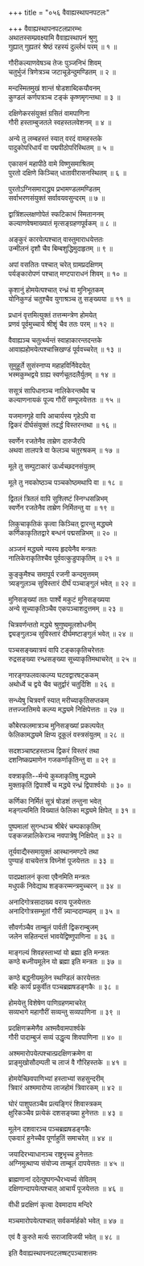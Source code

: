 +++
title = "०५६ वैवाह्यस्थापनपटलः"

+++
वैवाह्यस्थापनपटलप्रारम्भः    
अथातस्सम्प्रवक्ष्यामि वैवाह्यस्थापनं श्रुणु  
गुह्यात् गुह्यतरं श्रेष्ठं रहस्यं दुर्ल्लभं परम् ॥ १ ॥


गौरीकल्याणवेषञ्च तेजः पुञ्जनिभं शिवम्  
चतुर्भुजं त्रिणेत्रञ्च जटाचूडेन्दुमण्डितम् ॥ २ ॥


मन्दस्मितमुखं शान्तं षोडशाब्दिकयौवनम्  
कुण्डलं कर्णपत्रञ्च टङ्कं कृष्णमृगन्तथा ॥ ३ ॥



दक्षिणेकरसंयुक्तं ग्रसितं वामपाणिना  
गौरी हस्ताम्बुजतले स्वहस्तलवेशनम् ॥ ४ ॥


अन्ये तु लम्बहस्तं स्यात् वरदं वामहस्तके  
पादुकोपरिधार्यं वा पद्मपीठोपरिस्थितम् ॥ ५ ॥


एकासनं महापीठे वामे विष्णुसमाश्रितम्  
पुरतो दक्षिणे किञ्चित् धातावीरासनस्थितम् ॥ ६ ॥


पुरतोऽग्निसमाराद्ध्य प्रभामण्डलमण्डितम्  
सर्वाभरणसंयुक्तं सर्वावयवसुन्दरम् ॥ ७ ॥


द्वात्रिंशल्लक्षणोपेतं स्फटिकाभं स्मिताननम्  
कल्याणवेषमाख्यातं मृत्सङ्ग्रहणपूर्वकम् ॥ ८ ॥


अङ्कुरं कारयेत्पश्चात् वास्तुमाराधयेत्ततः  
उन्मीलनं दृशौ चैव बिम्बशुद्धिमुदाहृतम् ॥ ९ ॥


अपां वसतितः पश्चात् चरेत् ग्रामप्रदक्षिणम्  
पर्यङ्कारोपणं पश्चात् मण्टपाराधनं शिवम् ॥ १० ॥


कृशानुं होमयेत्पश्चात् रन्ध्रं वा मुनिभूतकम्  
योनिकुण्डं चतुश्चैव युगाश्रञ्च तु सङ्ख्यया ॥ ११ ॥


प्रधानं वृत्तमित्युक्तं तत्तन्मन्त्रेण होमयेत्  
प्रणवं पूर्वमुच्चार्य श्रीशॄं चैव ततः परम् ॥ १२ ॥


वैवाह्यञ्च चतुर्त्थ्यन्तं स्वाहाकारन्तदन्तके  
आवाह्यहोमयेत्पश्चात्त्रिखण्डं पूर्ववच्चरेत् ॥ १३ ॥


सुमुहूर्ते सुसंस्नाप्य महाहविर्निवेदयेत्  
भस्मकुम्भद्वये ग्राह्य स्वर्णचूतदलैर्युतम् ॥ १४ ॥


ससूत्रं सापिधानञ्च नालिकेरन्तथैव च  
कल्याणनायकं पूज्य गौरीं सम्पूजयेत्ततः ॥ १५ ॥


यजमानगृहे वापि आचार्यस्य गृहेऽपि वा  
द्विकरं दीर्घसंयुक्तं तदर्द्धं विस्तरन्तथा ॥ १६ ॥


स्वर्णेन रजतेनैव ताम्रेण दारुजैरपि  
अथवा तालपत्रे वा फेलञ्च चतुरश्रकम् ॥ १७ ॥


मूले तु सम्पुटाकारं ऊर्ध्वच्छदनसंयुतम्  

मूले तु नवकोष्ठञ्च पञ्चकोष्ठमथापि वा ॥ १८ ॥


द्वितलं त्रितलं वापि सुश्लिष्टं स्निग्धसन्निभम्  
स्वर्णेन रजतेनैव ताम्रेण निर्मितन्तु वा ॥ १९ ॥


लिकुचाकृतिकं कृत्वा किञ्चित् द्वारन्तु मद्ध्यमे  
कर्णिकाकृतितद्वारे बन्धनं पद्मसन्निभम् ॥ २० ॥


अञ्जनं मद्ध्यमे न्यस्य हृदयेनैव मन्त्रतः  
नालिकेराकृतिश्चैव पूर्ववत्कुडुपाकृतिम् ॥ २१ ॥


कुङ्कुमैश्च समापूर्य रजनी कन्दमुत्तमम्  
त्र्यङ्गुलञ्च सुविस्तारं दीर्घं पञ्चाङ्गुलं भवेत् ॥ २२ ॥


मुनिसङ्ख्यां ततः पार्श्वे मकुटं मुनिसङ्ख्यया  
अन्ये सूच्याकृतिञ्चैव एकपञ्चाशदुत्तमम् ॥ २३ ॥


चित्रवर्णन्ततो मद्ध्ये श्रुणुष्वमूलशोधनीम्  
द्व्यङ्गुलञ्च सुविस्तारं दीर्घमष्टाङ्गुलं भवेत् ॥ २४ ॥


पञ्चसङ्ख्यात्रयं वापि टङ्काकृतिचरेत्ततः  
रुद्रसङ्ख्या रन्ध्रसङ्ख्या सूच्याकृतिमथाचरेत् ॥ २५ ॥


नारङ्गफलवत्कल्प्य घटवद्वारषट्ककम्  
अथोर्ध्वे च द्वये चैव चतुर्द्वारं चतुर्दिशि ॥ २६ ॥


सन्ध्येषु चित्रवर्णं स्यात् मरीच्याकृतिसप्तकम्  
तत्तज्जातिमये कल्प्य मद्ध्यमे निक्षिपेत्ततः ॥ २७ ॥


कौबेरफलमात्रञ्च मुनिसङ्ख्यां प्रकल्पयेत्  
फेलिकामद्ध्यमे क्षिप्य दूकूलं वस्त्रसंयुतम् ॥ २८ ॥


सदशञ्चाष्टहस्तञ्च द्विकरं विस्तरं तथा  
दशनिष्कप्रमाणेन गजकर्णाकृतिन्तु वा ॥ २९ ॥


वक्त्राकृति--र्मन्ये कुब्जाकृतिषु मद्ध्यमे  
मुक्ताकृतिं द्विपार्श्वे च मद्ध्ये रन्ध्रं द्विपार्श्वयोः ॥ ३० ॥


कर्णिका निर्मितं सूत्रं षोडशं तन्तुना भवेत्  
मङ्गल्यमिति विख्यातं फेलिका मद्ध्यमे क्षिपेत् ॥ ३१ ॥


पुष्पमालां सुगन्धञ्च श्रीबेरं चम्पकाकृतिम्  
पङ्कजन्नालिकेरञ्च नवपात्रेषु निक्षिपेत् ॥ ३२ ॥



तूर्यवाद्यैस्समायुक्तं आस्थानमण्टपे तथा  
पुण्याहं वाचयेत्तत्र विघ्नेशं पूजयेत्ततः ॥ ३३ ॥


पादप्रक्षालनं कृत्वा एवैनमिति मन्त्रतः  
मधुपर्कं निवेद्याथ शङ्करम्मन्त्रमुच्चरन् ॥ ३४ ॥


अनादिगोत्रसादाख्य वराय पूजयेत्ततः  
अनादिगोत्रसम्भूतां गौरीं न्न्यान्ददाम्यहम् ॥ ३५ ॥


सौवर्णञ्चैव ताम्बूलं पार्वती द्विकराम्बुजम्  
जलेन सहितन्दत्तं भावयेद्विष्णुपाणिना ॥ ३६ ॥


माङ्गल्यं शिवहस्ताभ्यां यो ब्रह्मा इति मन्त्रतः  
कण्ठे बध्नीयमूलेन यो ब्रह्मा इति मन्त्रतः ॥ ३७ ॥


कण्ठे बद्ध्नीयमूलेन स्थण्डिलं कारयेत्ततः  
बहिः कार्यं प्रकुर्वीत पञ्चब्रह्मषडङ्गकैः ॥ ३८ ॥


होमयेत्तु विशेषेण पाणिग्रहणमाचरेत्  
सव्यभागे महागौरीं सव्यन्तु सव्यपाणिना ॥ ३९ ॥


प्रदक्षिणक्रमेणैव अश्मवैवामपार्श्वके  
गौरी पादाम्बुजं सव्यं उद्धृत्य शिवपाणिना ॥ ४० ॥


अश्ममारोपयेत्पश्चात्प्रदक्षिणक्रमेण वा  
प्राङ्मुखोसौदम्पती च लाजं वै गौरिहस्तके ॥ ४१ ॥


होमयेच्छिवपाणिभ्यां हस्ताभ्यां सहसुन्दरीम्  
त्रिवारं अश्ममारोप्य लाजहोमं त्रिवारकम् ॥ ४२ ॥


घोरं पाशुपतञ्चैव प्रत्यङ्गिरं शिवास्त्रकम्  
क्षुरिकञ्चैव प्रत्येकं दशसङ्ख्या हुनेत्ततः ॥ ४३ ॥


मूलेन दशवारञ्च पञ्चब्रह्मषडङ्गकैः  
एकवारं हुनेच्चैव पूर्णाहुतिं समाचरेत् ॥ ४४ ॥


जयादिरभ्याधानञ्च राष्ट्रभृच्च हुनेत्ततः  
अग्निमुत्थाप्य संयोज्य ताम्बूलं दापयेत्ततः ॥ ४५ ॥


ब्राह्मणानां ददेत्पुष्पगन्धैरभ्यर्च्य सेवितम्  
दक्षिणान्दापयेत्पश्चात् आचार्यं पूजयेत्ततः ॥ ४६ ॥


वीधी प्रदक्षिणं कृत्वा देवमादाय मन्दिरे  

मञ्चमारोपयेत्पश्चात् सर्वकर्मार्हको भवेत् ॥ ४७ ॥


एवं वै कुरुते मर्त्यः सराजाविजयी भवेत् ॥ ४८ ॥


इति वैवाह्यस्थापनपटलष्षट्पञ्चाशत्तमः  
